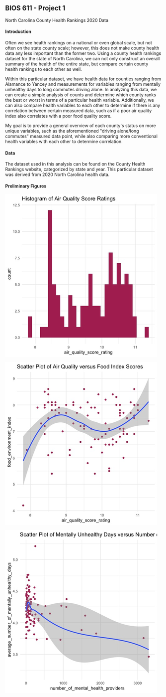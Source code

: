 BIOS 611 - Project 1
--------------------

North Carolina County Health Rankings 2020 Data

#### Introduction
Often we see health rankings on a national or even global scale, but not often on the state county scale; however, this does not make county health data any less important than the former two. Using a county health rankings dataset for the state of North Carolina, we can not only construct an overall summary of the health of the entire state, but compare certain county health rankings to each other as well.

Within this particular dataset, we have health data for counties ranging from Alamance to Yancey and measurements for variables ranging from mentally unhealthy days to long commutes driving alone. In analyzing this data, we can create a simple analysis of counts and determine which county ranks the best or worst in terms of a particular health variable. Additionally, we can also compare health variables to each other to determine if there is any correlation between certain measured data, such as if a poor air quality index also correlates with a poor food quality score.

My goal is to provide a general overview of each county's status on more unique variables, such as the aforementioned "driving alone/long commutes" measured data point, while also comparing more conventional health variables with each other to determine correlation.

#### Data
The dataset used in this analysis can be found on the County Health Rankings website, categorized by state and year. This particular dataset was derived from 2020 North Carolina health data.

#### Preliminary Figures
![](air_quality_histogram.jpeg)

![](air_quality_vs_food_index.jpeg)

![](mentally_unhealthy_days_plot.jpeg)
